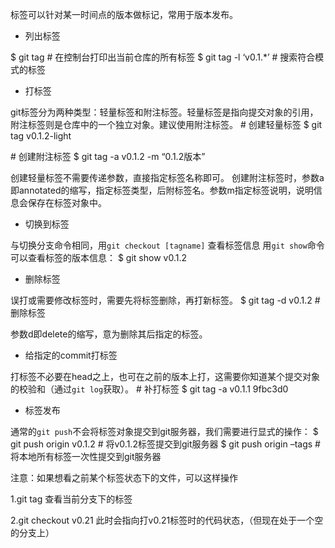 标签可以针对某一时间点的版本做标记，常用于版本发布。

- 列出标签

$ git tag # 在控制台打印出当前仓库的所有标签
$ git tag -l ‘v0.1.*’ # 搜索符合模式的标签

- 打标签

git标签分为两种类型：轻量标签和附注标签。轻量标签是指向提交对象的引用，附注标签则是仓库中的一个独立对象。建议使用附注标签。
\# 创建轻量标签
$ git tag v0.1.2-light

\# 创建附注标签
$ git tag -a v0.1.2 -m “0.1.2版本”

创建轻量标签不需要传递参数，直接指定标签名称即可。
创建附注标签时，参数a即annotated的缩写，指定标签类型，后附标签名。参数m指定标签说明，说明信息会保存在标签对象中。

- 切换到标签

与切换分支命令相同，用`git checkout [tagname]`
查看标签信息
用`git show`命令可以查看标签的版本信息：
$ git show v0.1.2

- 删除标签

误打或需要修改标签时，需要先将标签删除，再打新标签。
$ git tag -d v0.1.2 # 删除标签

参数d即delete的缩写，意为删除其后指定的标签。

- 给指定的commit打标签

打标签不必要在head之上，也可在之前的版本上打，这需要你知道某个提交对象的校验和（通过`git log`获取）。
\# 补打标签
$ git tag -a v0.1.1 9fbc3d0

- 标签发布

通常的`git push`不会将标签对象提交到git服务器，我们需要进行显式的操作：
$ git push origin v0.1.2 # 将v0.1.2标签提交到git服务器
$ git push origin –tags # 将本地所有标签一次性提交到git服务器

 

注意：如果想看之前某个标签状态下的文件，可以这样操作

1.git tag  查看当前分支下的标签

2.git  checkout v0.21  此时会指向打v0.21标签时的代码状态，（但现在处于一个空的分支上）